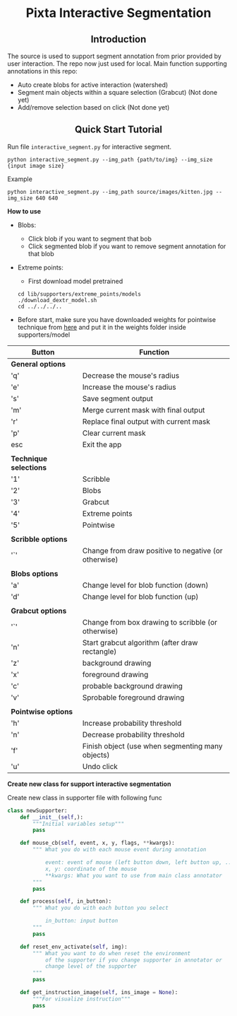 # <div align="center">Pixta Interactive Segmentation</div>

## <div align="center">Introduction</div>

The source is used to support segment annotation from prior provided by user interaction. The repo now just used for local. Main function supporting annotations in this repo:
- Auto create blobs for active interaction (watershed)
- Segment main objects within a square selection (Grabcut) (Not done yet)
- Add/remove selection based on click (Not done yet)


## <div align="center">Quick Start Tutorial</div>

Run file `interactive_segment.py` for interactive segment.

```
python interactive_segment.py --img_path {path/to/img} --img_size {input image size}
```

Example

```
python interactive_segment.py --img_path source/images/kitten.jpg --img_size 640 640
```

**How to use**
- Blobs:
  - Click blob if you want to segment that bob
  - Click segmented blob if you want to remove segment annotation for that blob

- Extreme points:
  - First download model pretrained
  ```
  cd lib/supporters/extreme_points/models
  ./download_dextr_model.sh
  cd ../../../..
  ```
  
- Before start, make sure you have downloaded weights for pointwise technique from [here](https://github.com/saic-vul/ritm_interactive_segmentation/releases/download/v1.0/coco_lvis_h18_itermask.pth) and put it in the weights folder inside supporters/model


| Button                 |                    Function                           |
|------------------------|-------------------------------------------------------|
|**General options**     |                                                       |
|  'q'                   |  Decrease the mouse's radius                          |
|  'e'                   |  Increase the mouse's radius                          |
|  's'                   |  Save segment output                                  |
|  'm'                   |  Merge current mask with final output                 |
|  'r'                   |  Replace final output with current mask               |
|  'p'                   |  Clear current mask                                   |
|  esc                   |  Exit the app                                         |
|                        |                                                       |
|**Technique selections**|                                                       |
|  '1'                   |  Scribble                                             |
|  '2'                   |  Blobs                                                |
|  '3'                   |  Grabcut                                              |
|  '4'                   |  Extreme points                                       |
|  '5'                   |  Pointwise                                            |
|                        |                                                       |
|**Scribble options**    |                                                       |
|  '`'                   |  Change from draw positive to negative (or otherwise) |
|                        |                                                       |
|**Blobs options**       |                                                       |
|  'a'                   |  Change level for blob function (down)                |
|  'd'                   |  Change level for blob function (up)                  |
|                        |                                                       |
|**Grabcut options**     |                                                       |
|  '`'                   |  Change from box drawing to scribble (or otherwise)   |
|  'n'                   |  Start grabcut algorithm (after draw rectangle)       |
|  'z'                   |  background drawing                                   |   
|  'x'                   |  foreground drawing                                   |
|  'c'                   |  probable background drawing                          |
|  'v'                   |  Sprobable foreground drawing                         |
|                        |                                                       |
|**Pointwise options**   |                                                       |
|  'h'                   | Increase probability threshold                        |
|  'n'                   | Decrease probability threshold                        |
|  'f'                   | Finish object (use when segmenting many objects)      |
|  'u'                   | Undo click                                            |

**Create new class for support interactive segmentation**

Create new class in supporter file with following func

```python
class newSupporter:
    def __init__(self,):
        """Initial variables setup"""
        pass

    def mouse_cb(self, event, x, y, flags, **kwargs):
        """ What you do with each mouse event during annotation

            event: event of mouse (left button down, left button up, ...)
            x, y: coordinate of the mouse
            **kwargs: What you want to use from main class annotator
        """
        pass

    def process(self, in_button):
        """ What you do with each button you select

            in_button: input button
        """
        pass

    def reset_env_activate(self, img):
        """ What you want to do when reset the environment 
            of the supporter if you change supporter in annotator or 
            change level of the supporter
        """
        pass

    def get_instruction_image(self, ins_image = None):
        """For visualize instruction"""
        pass
```